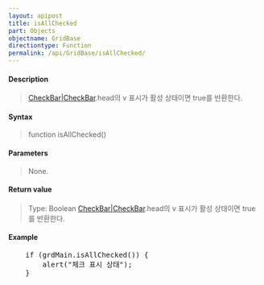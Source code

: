 ```yaml
---
layout: apipost
title: isAllChecked
part: Objects
objectname: GridBase
directiontype: Function
permalink: /api/GridBase/isAllChecked/
---
```



#### Description

> [CheckBar|CheckBar](/api/GridBase/).head의 v 표시가 활성 상태이면 true를 반환한다.

#### Syntax

> function isAllChecked()

#### Parameters

> None.

#### Return value

> Type: Boolean
> [CheckBar|CheckBar](/api/GridBase/).head의 v 표시가 활성 상태이면 true를 반환한다.

#### Example

<pre class="prettyprint">
    if (grdMain.isAllChecked()) {
        alert("체크 표시 상태");
    }
</pre>
